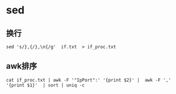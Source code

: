 # sed

## 换行
```
sed 's/},{/},\n{/g'  if.txt  > if_proc.txt 
```

## awk排序

```
cat if_proc.txt | awk -F '"IpPort":' '{print $2}' |  awk -F ',' '{print $1}'  | sort | uniq -c
```
